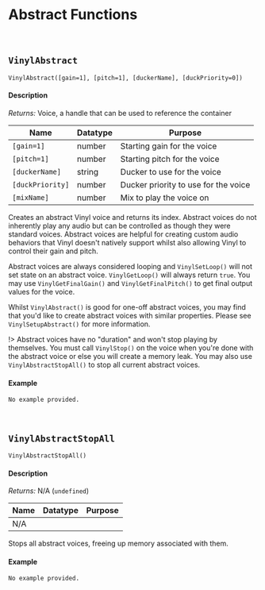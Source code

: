 # Abstract Functions

&nbsp;

## `VinylAbstract`

`VinylAbstract([gain=1], [pitch=1], [duckerName], [duckPriority=0])`

<!-- tabs:start -->

#### **Description**

*Returns:* Voice, a handle that can be used to reference the container

|Name            |Datatype|Purpose                             |
|----------------|--------|------------------------------------|
|`[gain=1]`      |number  |Starting gain for the voice         |
|`[pitch=1]`     |number  |Starting pitch for the voice        |
|`[duckerName]`  |string  |Ducker to use for the voice         |
|`[duckPriority]`|number  |Ducker priority to use for the voice|
|`[mixName]`     |number  |Mix to play the voice on            |

Creates an abstract Vinyl voice and returns its index. Abstract voices do not inherently play any audio but can be controlled as though they were standard voices. Abstract voices are helpful for creating custom audio behaviors that Vinyl doesn't natively support whilst also allowing Vinyl to control their gain and pitch.

Abstract voices are always considered looping and `VinylSetLoop()` will not set state on an abstract voice. `VinylGetLoop()` will always return `true`. You may use `VinylGetFinalGain()` and `VinylGetFinalPitch()` to get final output values for the voice.

Whilst `VinylAbstract()` is good for one-off abstract voices, you may find that you'd like to create abstract voices with similar properties. Please see `VinylSetupAbstract()` for more information.

!> Abstract voices have no "duration" and won't stop playing by themselves. You must call `VinylStop()` on the voice when you're done with the abstract voice or else you will create a memory leak. You may also use `VinylAbstractStopAll()` to stop all current abstract voices.

#### **Example**

```gml
No example provided.
```

<!-- tabs:end -->

&nbsp;

## `VinylAbstractStopAll`

`VinylAbstractStopAll()`

<!-- tabs:start -->

#### **Description**

*Returns:* N/A (`undefined`)

|Name   |Datatype|Purpose                     |
|-------|--------|----------------------------|
|N/A    |        |                            |

Stops all abstract voices, freeing up memory associated with them.

#### **Example**

```gml
No example provided.
```

<!-- tabs:end -->
